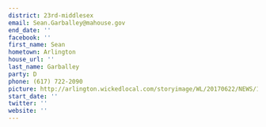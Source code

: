 ```yaml
---
district: 23rd-middlesex
email: Sean.Garballey@mahouse.gov
end_date: ''
facebook: ''
first_name: Sean
hometown: Arlington
house_url: ''
last_name: Garballey
party: D
phone: (617) 722-2090
picture: http://arlington.wickedlocal.com/storyimage/WL/20170622/NEWS/170628603/AR/0/AR-170628603.jpg
start_date: ''
twitter: ''
website: ''
---
```

